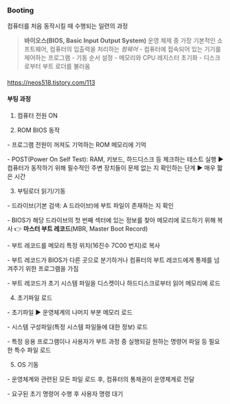 ### **Booting**

컴퓨터를 처음 동작시킬 때 수행되는 일련의 과정

> **바이오스(BIOS, Basic Input Output System)**
> 운영 체제 중 가장 기본적인 소프트웨어, 컴퓨터의 입출력을 처리하는 *펌웨어*
> \- 컴퓨터에 접속되어 있는 기기를 제어하는 프로그램
> \- 기동 순서 설정
> \- 메모리와 CPU 레지스터 초기화
> \- 디스크로부터 부트 로더를 불러옴

####  

https://neos518.tistory.com/113

#### **부팅 과정**

1. 컴퓨터 전원 ON

2. ROM BIOS 동작

\- 프로그램 전원이 꺼져도 기억하는 ROM 메모리에 기억

\- POST(Power On Self Test): RAM, 키보드, 하드디스크 등 체크하는 테스트 실행
▶ 컴퓨터가 동작하기 위해 필수적인 주변 장치들이 문제 없는 지 확인하는 단계
▶ 매우 짧은 시간

3. 부팅로더 읽기/기동

\- 드라이브(기본 검색: A 드라이브)에 부트 파일이 존재하는 지 확인

\- BIOS가 해당 드라이브의 첫 번째 섹터에 있는 정보를 찾아 메모리에 로드하기 위해 복사 👉 **마스터 부트 레코드**(MBR, Master Boot Record)

\- 부트 레코드를 메모리 특정 위치(16진수 7C00 번지)로 복사

\- 부트 레코드가 BIOS가 다른 곳으로 분기하거나 컴퓨터의 부트 레코드에게 통제를 넘겨주기 위한 프로그램을 가짐

\- 부트 레코드가 초기 시스템 파일을 디스켓이나 하드디스크로부터 읽어 메모리에 로드

4. 초기파일 로드

\- 초기파일 ▶ 운영체계의 나머지 부분 메모리 로드

\- 시스템 구성파일(특정 시스템 파일들에 대한 정보) 로드

\- 특정 응용 프로그램이나 사용자가 부트 과정 중 실행되길 원하는 명령어 파일 등 필요한 특수 파일 로드

5. OS 기동

\- 운영체계와 관련된 모든 파일 로드 후, 컴퓨터의 통제권이 운영체계로 전달

\- 요구된 초기 명령어 수행 후 사용자 명령 대기